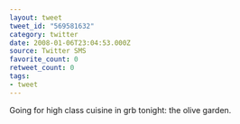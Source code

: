 ```yaml
---
layout: tweet
tweet_id: "569581632"
category: twitter
date: 2008-01-06T23:04:53.000Z
source: Twitter SMS
favorite_count: 0
retweet_count: 0
tags:
- tweet
---
```


Going for high class cuisine in grb tonight: the olive garden.
